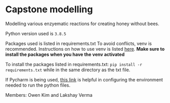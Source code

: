# Capstone modelling
Modelling various enzyematic reactions for creating honey without bees.

Python version used is `3.8.5`

Packages used is listed in requirements.txt
To avoid conflicts, venv is recommended. Instructions on how to use venv is listed
[here](https://packaging.python.org/guides/installing-using-pip-and-virtual-environments/).
**Make sure to install the packages when you have the venv activated**

To install the packages listed in requirements.txt: `pip install -r requirements.txt` while in the same directory as
the txt file.

If Pycharm is being used, [this link](https://www.jetbrains.com/help/pycharm/creating-virtual-environment.html) is
helpful in configuring the environment needed to run the python files.

Members: Owen Kim and Lakshay Verma

